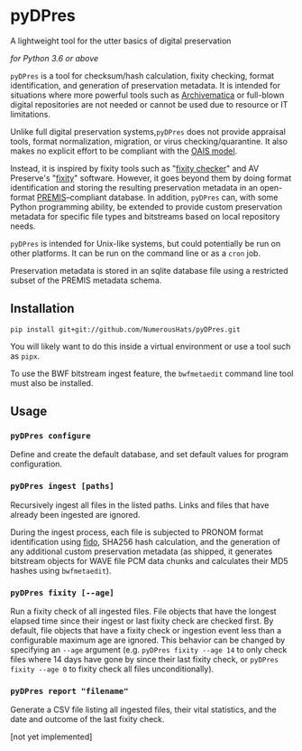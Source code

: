 # pyDPres

A lightweight tool for the utter basics of digital preservation


_for Python 3.6 or above_

`pyDPres` is a tool for checksum/hash calculation, fixity checking, format identification, and generation of preservation metadata. It is intended for situations where more powerful tools such as [Archivematica](http://archivematica.org) or full-blown digital repositories are not needed or cannot be used due to resource or IT limitations. 

Unlike full digital preservation systems,`pyDPres` does not provide appraisal tools, format normalization, migration, or virus checking/quarantine. It also makes no explicit effort to be compliant with the [OAIS model](https://en.wikipedia.org/wiki/Open_Archival_Information_System). 

Instead, it is inspired by fixity tools such as "[fixity checker](https://github.com/tingletech/fixity_checker)" and AV Preserve's "[fixity](https://www.weareavp.com/products/fixity/)" software. However, it goes beyond them by doing format identification and storing the resulting preservation metadata in an open-format [PREMIS](http://www.loc.gov/standards/premis/v3/)–compliant database. In addition, `pyDPres` can, with some Python programming ability, be extended to provide custom preservation metadata for specific file types and bitstreams based on local repository needs.

`pyDPres` is intended for Unix-like systems, but could potentially be run on other platforms. It can be run on the command line or as a `cron` job.

Preservation metadata is stored in an sqlite database file using a restricted subset of the PREMIS metadata schema.

## Installation
`pip install git+git://github.com/NumerousHats/pyDPres.git` 

You will likely want to do this inside a virtual environment or use a tool such as `pipx`.

To use the BWF bitstream ingest feature, the `bwfmetaedit` command line tool must also be installed.



## Usage

### `pyDPres configure`
Define and create the default database, and set default values for program configuration.

### `pyDPres ingest [paths]`
Recursively ingest all files in the listed paths. Links and files that have already been ingested are ignored. 

During the ingest process, each file is subjected to PRONOM format identification using [fido](http://openpreservation.org/technology/products/fido/), SHA256 hash calculation, and the generation of any additional custom preservation metadata (as shipped, it generates bitstream objects for WAVE file PCM data chunks and calculates their MD5 hashes using `bwfmetaedit`).

### `pyDPres fixity [--age]`

Run a fixity check of all ingested files. File objects that have the longest elapsed time since their ingest or last fixity check are checked first. By default, file objects that have a fixity check or ingestion event less than a configurable maximum age are ignored. This behavior can be changed by specifying an `--age` argument (e.g. `pyDPres fixity --age 14` to only check files where 14 days have gone by since their last fixity check, or `pyDPres fixity --age 0` to fixity check all files unconditionally).

### `pyDPres report "filename"`
Generate a CSV file listing all ingested files, their vital statistics, and the date and outcome of the last fixity check.
 
[not yet implemented]